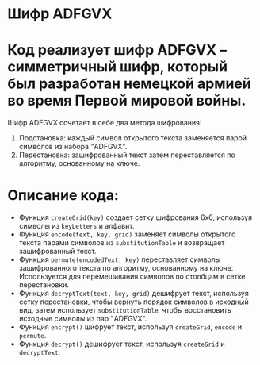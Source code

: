 # Шифр ADFGVX
# Код реализует шифр ADFGVX – симметричный шифр, который был разработан немецкой армией во время Первой мировой войны. 
Шифр ADFGVX сочетает в себе два метода шифрования:
1) Подстановка: каждый символ открытого текста заменяется парой символов из набора "ADFGVX".
2) Перестановка: зашифрованный текст затем переставляется по алгоритму, основанному на ключе.
# Описание кода:
* Функция `createGrid(key)` создает сетку шифрования 6x6, используя символы из `keyLetters` и алфавит. 
* Функция `encode(text, key, grid)` заменяет символы открытого текста парами символов из `substitutionTable` и возвращает зашифрованный текст.
* Функция `permute(encodedText, key)` переставляет символы зашифрованного текста по алгоритму, основанному на ключе. Используется для перемешивания символов по столбцам в сетке перестановки.
* Функция `decryptText(text, key, grid)` дешифрует текст, используя сетку перестановки, чтобы вернуть порядок символов в исходный вид, затем использует `substitutionTable`, чтобы восстановить исходные символы из пар "ADFGVX".
* Функция `encrypt()` шифрует текст, используя `createGrid`, `encode` и `permute`.
* Функция `decrypt()` дешифрует текст, используя `createGrid` и `decryptText`.
